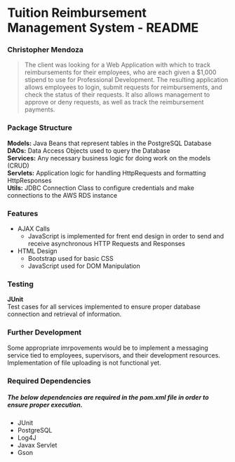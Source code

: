 # Tuition Reimbursement Management System - README
### Christopher Mendoza

> The client was looking for a Web Application with which to track reimbursements for their employees, who are each given a $1,000 
stipend to use for Professional Development. The resulting application allows employees to login, submit requests for reimbursements, and 
check the status of their requests. It also allows management to approve or deny requests, as well as track the reimbursement payments.  

### Package Structure
**Models:** Java Beans that represent tables in the PostgreSQL Database  
**DAOs:** Data Access Objects used to query the Database  
**Services:** Any necessary business logic for doing work on the models (CRUD)  
**Servlets:** Application logic for handling HttpRequests and formatting HttpResponses  
**Utils:** JDBC Connection Class to configure credentials and make connections to the AWS RDS instance

### Features
- AJAX Calls
  - JavaScript is implemented for frent end design in order to send and receive asynchronous HTTP Requests and Responses  
- HTML Design
  - Bootstrap used for basic CSS  
  - JavaScript used for DOM Manipulation  
  
### Testing

**JUnit**  
Test cases for all services implemented to ensure proper database connection and retrieval of information.  

### Further Development  
Some appropriate imrpovements would be to implement a messaging service tied to employees, supervisors, and their development resources.  
Implementation of file uploading is not functional yet.    

### Required Dependencies
##### The below dependencies are required in the pom.xml file in order to ensure proper execution.
- JUnit
- PostgreSQL
- Log4J
- Javax Servlet
- Gson
